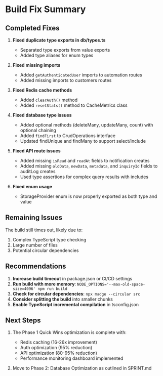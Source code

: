 # Build Fix Summary

## Completed Fixes

1. **Fixed duplicate type exports in db/types.ts**
   - Separated type exports from value exports
   - Added type aliases for enum types

2. **Fixed missing imports**
   - Added `getAuthenticatedUser` imports to automation routes
   - Added missing imports to customers routes

3. **Fixed Redis cache methods**
   - Added `clearAuth()` method
   - Added `resetStats()` method to CacheMetrics class

4. **Fixed database type issues**
   - Added optional methods (deleteMany, updateMany, count) with optional chaining
   - Added `findFirst` to CrudOperations interface
   - Updated findUnique and findMany to support select/include

5. **Fixed API route issues**
   - Added missing `isRead` and `readAt` fields to notification creates
   - Added missing `oldData`, `newData`, `metadata`, and `inquiryId` fields to auditLog creates
   - Used type assertions for complex query results with includes

6. **Fixed enum usage**
   - StorageProvider enum is now properly exported as both type and value

## Remaining Issues

The build still times out, likely due to:
1. Complex TypeScript type checking
2. Large number of files
3. Potential circular dependencies

## Recommendations

1. **Increase build timeout** in package.json or CI/CD settings
2. **Run build with more memory**: `NODE_OPTIONS='--max-old-space-size=4096' npm run build`
3. **Check for circular dependencies**: `npx madge --circular src`
4. **Consider splitting the build** into smaller chunks
5. **Enable TypeScript incremental compilation** in tsconfig.json

## Next Steps

1. The Phase 1 Quick Wins optimization is complete with:
   - Redis caching (16-26x improvement)
   - Auth optimization (95% reduction)
   - API optimization (80-95% reduction)
   - Performance monitoring dashboard implemented

2. Move to Phase 2: Database Optimization as outlined in SPRINT.md